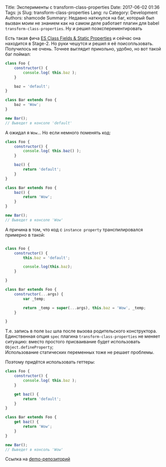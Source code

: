 Title: Эксперименты с transform-class-properties
Date: 2017-06-02 01:36
Tags: js
Slug: transform-class-properties
Lang: ru
Category: Development
Authors: shamcode
Summary: Недавно наткнулся на баг, который был вызван моим не знанием как на самом деле работает плагин для babel `transform-class-properties`. Ну и решил поэксперементировать

Есть такая фича [ES Class Fields & Static Properties](https://github.com/tc39/proposal-class-public-fields) и сейчас она находится в Stage-2.
Но руки чешутся и решил я её поисопльзовать. Получилось не очень. Точнее выглядит прикольно, удобно, но вот такой баг поймал:

```js
class Foo {
    constructor() {
        console.log( this.baz );
    }

    baz = 'default';
}

class Bar extends Foo {
    baz = 'Wow';
}

new Bar();
// Выведет в консоле 'default'
```

А ожидал я `Wow`... Но если немного поменять код:

```js
class Foo {
    constructor() {
        console.log( this.baz() );
    }

    baz() {
        return 'default';
    }
}

class Bar extends Foo {
    baz() {
        return 'Wow';
    }
}

new Bar();
// Выведет в консоле 'Wow'
```

А причина в том, что код с `instance property` транспилировался примерно в такой:

```js

class Foo {
    constructor() {
        this.baz = 'default';

        console.log(this.baz);
    }

}

class Bar extends Foo {
    constructor(...args) {
        var _temp;

        return _temp = super(...args), this.baz = 'Wow', _temp;
    }

}
```

Т.е. запись в поле `baz` шла после вызова родительского конструктора. 
Единственная опция `spec` плагина `transform-class-properties` не меняет ситуацию: вместо простого присваивание будет использовать `Object.defineProperty`;  
Использование статических переменных тоже не решает проблемы. 

Поэтому придётся использовать геттеры:

```js
class Foo {
    constructor() {
        console.log( this.baz );
    }

    get baz() {
        return 'default';
    }
}

class Bar extends Foo {
    get baz() {
        return 'Wow';
    }
}

new Bar();
// Выведет в консоль 'Wow'
```

Ссылка на [demo-репозиторий](https://github.com/shamcode/transform-class-properties-demo)



